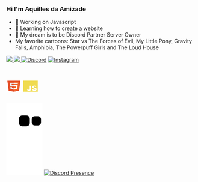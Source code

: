### Hi I'm Aquilles da Amizade



- 🔭 Working on Javascript
- 🌱 Learning how to create a website
- 👯 My dream is to be Discord Partner Server Owner
- My favorite cartoons: Star vs The Forces of Evil, My Little Pony, Gravity Falls, Amphibia, The Powerpuff Girls and The Loud House 


 <a href="https://github.com/AquillesdaAmizade">
  <img height="180em" src="https://github-readme-stats.vercel.app/api?username=AquillesdaAmizade&show_icons=true&theme=dracula&include_all_commits=true&count_private=true"/>
  <img height="173em" src="https://github-readme-stats.vercel.app/api/top-langs/?username=AquillesdaAmizade&layout=compact&langs_count=7&theme=dracula"/>
    <a href="https://discord.com/users/599043071669305374"target="blank_"><img alt="Discord"src="https://img.shields.io/badge/Discord-000?style=for-the-badge&logo=discord&logoColor=white"></a>
<a href="https://instagram.com/aquillesdaamizade01"target="blank_"><img alt="Instagram"src="https://img.shields.io/badge/Instagram-000?style=for-the-badge&logo=instagram&logoColor=purple"></a>
  
  
  ##
  <div style="display: inline_block"><br>
   <img align="center" alt="Rafa-HTML" height="30" width="40" src="https://raw.githubusercontent.com/devicons/devicon/master/icons/html5/html5-original.svg">
   <img align="center" alt="Rafa-Js" height="30" width="40" src="https://raw.githubusercontent.com/devicons/devicon/master/icons/javascript/javascript-plain.svg">
  </div>
  
  ##
  ![Snake animation](https://github.com/AquillesdaAmizade/AquillesdaAmizade/blob/output/github-contribution-grid-snake.svg)
  [![Discord Presence](https://lanyard.cnrad.dev/api/818478692962402314?idleMessage=%22Fazendo%20Nada%20Por%20Enquanto%22&borderRadius=25px)](https://discord.com/users/599043071669305374)

  
